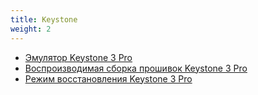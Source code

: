 ```yaml
---
title: Keystone
weight: 2
---
```


- [Эмулятор Keystone 3 Pro](keystone/keystone3-emu)
- [Воспроизводимая сборка прошивок Keystone 3 Pro](keystone/keystone3-reproducible-build)
- [Режим восстановления Keystone 3 Pro](keystone/keystone3-recovery)